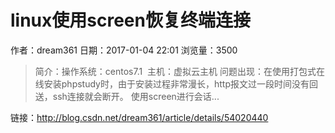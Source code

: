 # linux使用screen恢复终端连接
作者：dream361
日期：2017-01-04 22:01
浏览量：3500
> 简介：操作系统：centos7.1 
主机：虚拟云主机
问题出现：在使用打包式在线安装phpstudy时，由于安装过程非常漫长，http报文过一段时间没有回送，ssh连接就会断开。
使用screen进行会话...

 链接：http://blog.csdn.net/dream361/article/details/54020440
